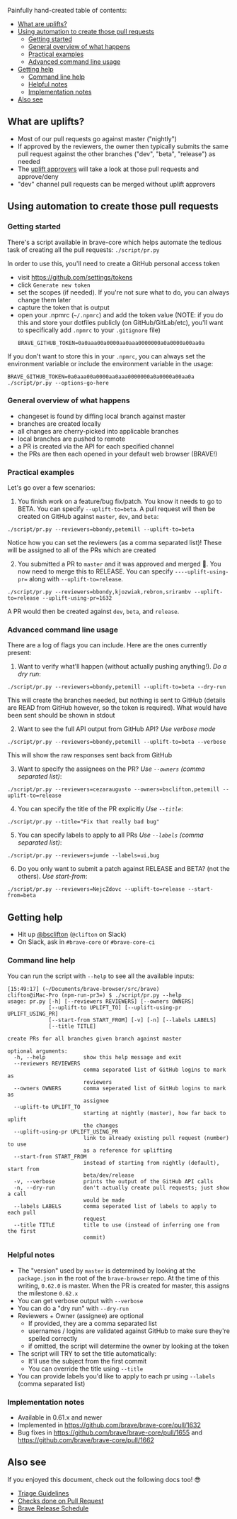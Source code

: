 Painfully hand-created table of contents:
- [What are uplifts?](https://github.com/brave/brave-browser/wiki/Uplifting-a-pull-request#what-are-uplifts)
- [Using automation to create those pull requests](https://github.com/brave/brave-browser/wiki/Uplifting-a-pull-request#using-automation-to-create-those-pull-requests)
    - [Getting started](https://github.com/brave/brave-browser/wiki/Uplifting-a-pull-request#getting-started) 
    - [General overview of what happens](https://github.com/brave/brave-browser/wiki/Uplifting-a-pull-request#general-overview-of-what-happens)
    - [Practical examples](https://github.com/brave/brave-browser/wiki/Uplifting-a-pull-request#practical-examples)
    - [Advanced command line usage](https://github.com/brave/brave-browser/wiki/Uplifting-a-pull-request#advanced-command-line-usage)
- [Getting help](https://github.com/brave/brave-browser/wiki/Uplifting-a-pull-request#getting-help)
    - [Command line help](https://github.com/brave/brave-browser/wiki/Uplifting-a-pull-request#command-line-help)
    - [Helpful notes](https://github.com/brave/brave-browser/wiki/Uplifting-a-pull-request#helpful-notes)
    - [Implementation notes](https://github.com/brave/brave-browser/wiki/Uplifting-a-pull-request#implementation-notes)
- [Also see](https://github.com/brave/brave-browser/wiki/Uplifting-a-pull-request#also-see)

## What are uplifts?
- Most of our pull requests go against master ("nightly")
- If approved by the reviewers, the owner then typically submits the same pull request against the other branches ("dev", "beta", "release") as needed
- The [uplift approvers](https://github.com/brave/brave-browser/wiki/Triage-Guidelines#uplift-approvers) will take a look at those pull requests and approve/deny
- "dev" channel pull requests can be merged without uplift approvers 

## Using automation to create those pull requests
### Getting started
There's a script available in brave-core which helps automate the tedious task of creating all the pull requests:
`./script/pr.py`

In order to use this, you'll need to create a GitHub personal access token
- visit https://github.com/settings/tokens
- click `Generate new token`
- set the scopes (if needed). If you're not sure what to do, you can always change them later
- capture the token that is output
- open your .npmrc (`~/.npmrc`) and add the token value (NOTE: if you do this and store your dotfiles publicly (on GitHub/GitLab/etc), you'll want to specifically add `.npmrc` to your `.gitignore` file)
    ```
    BRAVE_GITHUB_TOKEN=0a0aaa00a0000aa0aaa0000000a0a0000a00aa0a
    ```

If you don't want to store this in your `.npmrc`, you can always set the environment variable or include the environment variable in the usage:
```
BRAVE_GITHUB_TOKEN=0a0aaa00a0000aa0aaa0000000a0a0000a00aa0a ./script/pr.py --options-go-here
```

### General overview of what happens
- changeset is found by diffing local branch against master
- branches are created locally
- all changes are cherry-picked into applicable branches
- local branches are pushed to remote
- a PR is created via the API for each specified channel
- the PRs are then each opened in your default web browser (BRAVE!)

### Practical examples
Let's go over a few scenarios:
1. You finish work on a feature/bug fix/patch. You know it needs to go to BETA. You can specify `--uplift-to=beta`. A pull request will then be created on GitHub against `master`, `dev`, and `beta`:
```
./script/pr.py --reviewers=bbondy,petemill --uplift-to=beta
```
Notice how you can set the reviewers (as a comma separated list)! These will be assigned to all of the PRs which are created

2. You submitted a PR to `master` and it was approved and merged 🎉. You now need to merge this to RELEASE. You can specify `----uplift-using-pr=` along with `--uplift-to=release`. 
```
./script/pr.py --reviewers=bbondy,kjozwiak,rebron,srirambv --uplift-to=release --uplift-using-pr=1632
```
A PR would then be created against `dev`, `beta`, and `release`.

### Advanced command line usage
There are a log of flags you can include. Here are the ones currently present:

1. Want to verify what'll happen (without actually pushing anything!). *Do a dry run*:
```
./script/pr.py --reviewers=bbondy,petemill --uplift-to=beta --dry-run
```
This will create the branches needed, but nothing is sent to GitHub (details are READ from GitHub however, so the token is required). What would have been sent should be shown in stdout

2. Want to see the full API output from GitHub API? *Use verbose mode*
```
./script/pr.py --reviewers=bbondy,petemill --uplift-to=beta --verbose
```
This will show the raw responses sent back from GitHub

3. Want to specify the assignees on the PR? *Use `--owners` (comma separated list)*:
```
./script/pr.py --reviewers=cezaraugusto --owners=bsclifton,petemill --uplift-to=release
```

4. You can specify the title of the PR explicitly *Use `--title`*:
```
./script/pr.py --title="Fix that really bad bug"
```

5. You can specify labels to apply to all PRs *Use `--labels` (comma separated list)*:
```
./script/pr.py --reviewers=jumde --labels=ui,bug
```

6. Do you only want to submit a patch against RELEASE and BETA? (not the others). *Use start-from*:
```
./script/pr.py --reviewers=NejcZdovc --uplift-to=release --start-from=beta
```

## Getting help
- Hit up [@bsclifton](https://github.com/bsclifton) (`@clifton` on Slack)
- On Slack, ask in `#brave-core` or `#brave-core-ci`

### Command line help
You can run the script with `--help` to see all the available inputs:
```
[15:49:17] (~/Documents/brave-browser/src/brave)
clifton@iMac-Pro (npm-run-pr3=) $ ./script/pr.py --help
usage: pr.py [-h] [--reviewers REVIEWERS] [--owners OWNERS]
             [--uplift-to UPLIFT_TO] [--uplift-using-pr UPLIFT_USING_PR]
             [--start-from START_FROM] [-v] [-n] [--labels LABELS]
             [--title TITLE]

create PRs for all branches given branch against master

optional arguments:
  -h, --help            show this help message and exit
  --reviewers REVIEWERS
                        comma separated list of GitHub logins to mark as
                        reviewers
  --owners OWNERS       comma seperated list of GitHub logins to mark as
                        assignee
  --uplift-to UPLIFT_TO
                        starting at nightly (master), how far back to uplift
                        the changes
  --uplift-using-pr UPLIFT_USING_PR
                        link to already existing pull request (number) to use
                        as a reference for uplifting
  --start-from START_FROM
                        instead of starting from nightly (default), start from
                        beta/dev/release
  -v, --verbose         prints the output of the GitHub API calls
  -n, --dry-run         don't actually create pull requests; just show a call
                        would be made
  --labels LABELS       comma seperated list of labels to apply to each pull
                        request
  --title TITLE         title to use (instead of inferring one from the first
                        commit)
```

### Helpful notes
- The "version" used by `master` is determined by looking at the `package.json` in the root of the `brave-browser` repo. At the time of this writing, `0.62.0` is master. When the PR is created for master, this assigns the milestone `0.62.x`
- You can get verbose output with `--verbose`
- You can do a "dry run" with `--dry-run`
- Reviewers + Owner (assignee) are optional
    - If provided, they are a comma separated list
    - usernames / logins are validated against GitHub to make sure they're spelled correctly
    - if omitted, the script will determine the owner by looking at the token
- The script will TRY to set the title automatically:
    - It'll use the subject from the first commit
    - You can override the title using `--title`
- You can provide labels you'd like to apply to each pr using `--labels` (comma separated list)

### Implementation notes
- Available in 0.61.x and newer
- Implemented in https://github.com/brave/brave-core/pull/1632
- Bug fixes in https://github.com/brave/brave-core/pull/1655 and https://github.com/brave/brave-core/pull/1662

## Also see
If you enjoyed this document, check out the following docs too! 😎 
- [Triage Guidelines](https://github.com/brave/brave-browser/wiki/Triage-Guidelines)
- [Checks done on Pull Request](https://github.com/brave/brave-browser/wiki/Checks-done-on-Pull-Request)
- [Brave Release Schedule](https://github.com/brave/brave-browser/wiki/Brave-Release-Schedule)